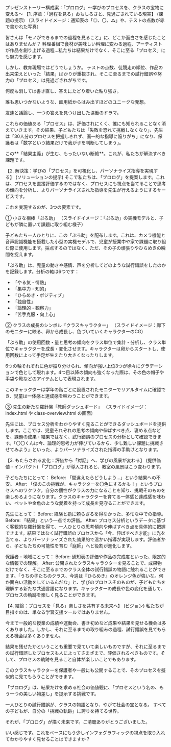 プレゼンストーリー構成案：「プロログ」〜学びのプロセスを、クラスの宝物に変える〜
【1. 序章：「過程を見る」おもしろさと、見過ごされている現実】 (課題の提示)
（スライドイメージ：通知表の「◎、〇、△」や、テストの点数が赤で書かれた写真）

皆さんは「モノができるまでの過程を見ること」に、どこか面白さを感じたことはありませんか？
料理番組で食材が美味しい料理に変わる過程、アーティストが作品を創り上げる過程...私たちは結果だけでなく、そこに至る「プロセス」にも魅力を感じます。

しかし、教育現場ではどうでしょうか。
テストの点数、徒競走の順位、作品の出来栄えといった「結果」ばかりが重視され、そこに至るまでの試行錯誤や努力の「プロセス」は見過ごされがちです。

何度も消しては書き直し、答えにたどり着いた粘り強さ。

誰も思いつかないような、画用紙からはみ出すほどのユニークな発想。

友達と議論し、一つの答えを見つけ出した協働のドラマ。

これらの価値ある「プロセス」は、評価されにくく、誰にも知られることなく消えていきます。その結果、子どもたちは「失敗を恐れて挑戦しなくなり」、先生は「30人分のプロセスを把握しきれず、画一的な指導に陥りがち」になり、保護者は「数字という結果だけで我が子を判断してしまう」。

この**「結果主義」が生む、もったいない断絶**。これが、私たちが解決すべき課題です。

【2. 解決策：学びの「プロセス」を可視化し、パーソナライズ指導を実現する】 (ソリューションの提示)
そこで私たちは、「プロログ」を提案します。これは、プロセスを直接評価するのではなく、プロセスにも視点を当てることで思考の傾向を分析し、よりパーソナライズされた指導を先生が行えるようにするサービスです。

これを実現するのが、3つの要素です。

① 小さな相棒「ぷろ助」
（スライドイメージ：「ぷろ助」の実機モデルと、子どもが隣に置いて課題に取り組む様子）

子どもたち一人ひとりに、この「ぷろ助」を配布します。これは、カメラ機能と音声認識機能を搭載した小型の実機モデルで、児童が授業中や家で課題に取り組む際に使用します。採点するのではなく、ただ、その子の頑張りやひらめきの瞬間を捉えます。

「ぷろ助」は、児童の動きや感情、声を分析してどのような試行錯誤をしたのかを記録します。分析の軸は6つです：
- 「やる気・情熱」
- 「集中力・知的」
- 「ひらめき・ポジティブ」
- 「独自性」
- 「論理的・観察力」
- 「苦手克服・向上心」

② クラスの成長のシンボル「クラスキャラクター」
（スライドイメージ：廊下のモニターに映る、卵から成長し、色づいていくキャラクターのCG）

「ぷろ助」の使用回数・量と思考の傾向をクラス単位で集計・分析し、クラス単位でキャラクターを成長・変化させます。キャラクターは卵からスタートし、使用回数によって手足が生えたり大きくなったりします。

6つの軸それぞれに色が振り分けられ、傾向が強い上位3つが徐々にグラデーションで色として現れます。4つ目以降の傾向も強くなった際は、その色の帽子や手袋や靴などのアイテムとして表現されます。

このキャラクターは学年の階ごとに設置されたモニターでリアルタイムに確認でき、児童は一体感と達成感を味わうことができます。

③ 先生の新たな羅針盤「教師ダッシュボード」
（スライドイメージ：index.html や class-overview.html の画面）

先生には、プロセス分析をわかりやすく見ることができるダッシュボードを提供します。ここでは、児童それぞれの思考の傾向や伸ばすべき点、褒める点などを、課題の成果・結果ではなく、試行錯誤のプロセスの分析として確認できます。「〇〇くんは今、論理的思考力が伸びているから、少し難しい課題に挑戦させてみよう」といった、よりパーソナライズされた指導の手助けとなります。

【3. もたらされる変化：評価から「対話」へ、学びの風景が変わる】 (提供価値・インパクト)
「プロログ」が導入されると、教室の風景はこう変わります。

子どもたちにとって：
Before: 「間違えたらどうしよう…」という結果への不安。
After: 「僕のこの挑戦が、キャラクターを〇色にするかも！」というプロセスへのワクワク。自分の個性がクラスの力になることを知り、挑戦そのものを楽しめるようになります。クラスのキャラクターを育てる一体感と達成感を味わい、ペットや金魚のような愛着を持って成長を見守ることができます。

先生にとって：
Before: 経験と勘に頼らざるを得なかった、多忙な中での指導。
Before: 「結果」という一点での評価。
After: プロセス分析というデータに基づく客観的な羅針盤を得て、一人ひとりの思考傾向や伸ばすべき点を具体的に把握できます。結果ではなく試行錯誤のプロセスから「今、伸ばすべき才能」に光を当てる、よりパーソナライズされた効果的で温かい指導が実現します。評価者から、子どもたちの可能性を育む「庭師」へと役割が進化します。

保護者・地域にとって：
Before: 通知表の評価や作品の完成度といった、限定的な情報での理解。
After: 公開されたクラスキャラクターを見ることで、成果物だけでなく、そこに至るまでのクラス全体の試行錯誤の物語に触れることができます。「うちの子たちのクラス、今週は『ひらめき』のオレンジ色が強いな。何か面白い活動をしているんだな」と、学びのプロセスそのものが、子どもたちを理解する新たな共通言語になります。キャラクターの成長や色の変化を通して、プロセスの軌跡を楽しく見ることができます。

【4. 結論：プロセスを「見る」楽しさを共有する未来へ】 (ビジョン)
私たちが目指すのは、単なる学習支援ツールではありません。

今まで一般的な授業の成績や運動会、書き初めなど成果や結果を見せる機会は多くありました。しかし、それに至るまでの取り組みの過程、試行錯誤を見てもらえる機会は多くありません。

結果を残せたかということも重要で見ていて楽しいものですが、それに至るまでの試行錯誤したプロセスも人によってさまざまで、評価されるべきものです。そして、プロセスの軌跡を見ること自体が楽しいことでもあります。

このクラスキャラクターを保護者や一般にも公開することで、そのプロセスを擬似的に見てもらうことができます。

「プロログ」は、結果だけを求める社会の価値観に、「プロセスという名の、もう一つの美しい物差し」を提示する挑戦です。

一人ひとりの試行錯誤が、クラスの物語となり、やがて社会の宝となる。
すべての子どもが、自分の「挑戦の軌跡」に誇りを持てる世界。

それが、「プロログ」が描く未来です。ご清聴ありがとうございました。


いい感じです。これをベースにもう少しインフォグラフィックの視点を取り入れてわかりやすく見せることはできますか？